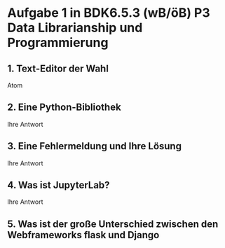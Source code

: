 # Aufgabe 1 in BDK6.5.3 (wB/öB) P3 Data Librarianship und Programmierung

## 1. Text-Editor der Wahl


Atom

## 2. Eine Python-Bibliothek
Ihre Antwort

## 3. Eine Fehlermeldung und Ihre Lösung
Ihre Antwort

## 4. Was ist JupyterLab?
Ihre Antwort

## 5. Was ist der große Unterschied zwischen den Webframeworks flask und Django
